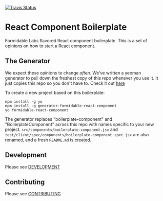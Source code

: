 [![Travis Status][trav_img]][trav_site]


React Component Boilerplate
===========================

Formidable Labs flavored React component boilerplate. This is a set of opinions
on how to start a React component.

## The Generator

We expect these opinions to change *often*.  We've written a yeoman generator to pull down the freshest copy of this repo whenever you use it.  It just copies this repo so you don't have to. Check it out [here](https://github.com/FormidableLabs/generator-formidable-react-component)

To create a new project based on this boilerplate:

```
npm install -g yo
npm install -g generator-formidable-react-component
yo formidable-react-component
```

The generator replaces "boilerplate-component" and "BoilerplateComponent" across this repo with names specific to your new project. `src/components/boilerplate-component.jsx` and `test/client/spec/components/boilerplate-component.spec.jsx` are also renamed, and a fresh `README.md` is created.

## Development

Please see [DEVELOPMENT](DEVELOPMENT.md)

## Contributing

Please see [CONTRIBUTING](CONTRIBUTING.md)

[trav_img]: https://api.travis-ci.org/FormidableLabs/formidable-react-component-boilerplate.svg
[trav_site]: https://travis-ci.org/FormidableLabs/formidable-react-component-boilerplate

